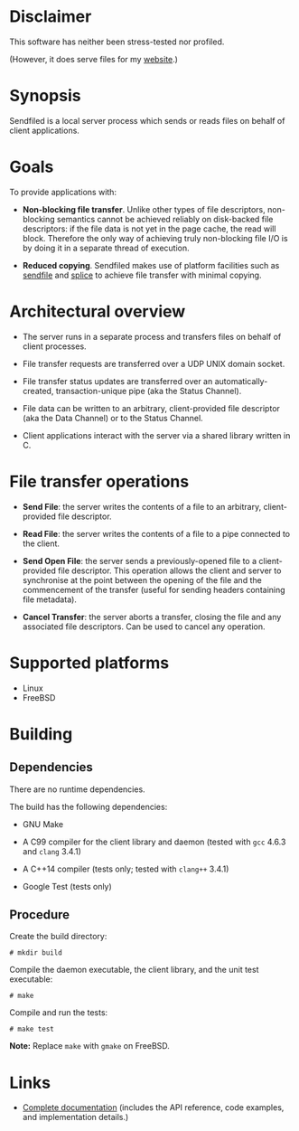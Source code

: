 # Disclaimer

This software has neither been stress-tested nor profiled.

(However, it does serve files for my [website](http://francoisk.me).)

# Synopsis

Sendfiled is a local server process which sends or reads files on behalf of
client applications.

# Goals

To provide applications with:

* **Non-blocking file transfer**. Unlike other types of file descriptors,
   non-blocking semantics cannot be achieved reliably on disk-backed file
   descriptors: if the file data is not yet in the page cache, the read will
   block. Therefore the only way of achieving truly non-blocking file I/O is by
   doing it in a separate thread of execution.

* **Reduced copying**. Sendfiled makes use of platform facilities such as
   [sendfile](https://www.freebsd.org/cgi/man.cgi?query=sendfile "sendfile(2)")
   and [splice](http://linux.die.net/man/2/splice "splice(2)") to achieve file
   transfer with minimal copying.

# Architectural overview

* The server runs in a separate process and transfers files on behalf of client
  processes.

* File transfer requests are transferred over a UDP UNIX domain socket.

* File transfer status updates are transferred over an automatically-created,
  transaction-unique pipe (aka the Status Channel).

* File data can be written to an arbitrary, client-provided file descriptor (aka
  the Data Channel) or to the Status Channel.

* Client applications interact with the server via a shared library written in
  C.

# File transfer operations

* **Send File**: the server writes the contents of a file to an arbitrary,
  client-provided file descriptor.

* **Read File**: the server writes the contents of a file to a pipe connected to
  the client.

* **Send Open File**: the server sends a previously-opened file to a
  client-provided file descriptor. This operation allows the client and server
  to synchronise at the point between the opening of the file and the
  commencement of the transfer (useful for sending headers containing file
  metadata).

* **Cancel Transfer**: the server aborts a transfer, closing the file and any
    associated file descriptors. Can be used to cancel any operation.

# Supported platforms

* Linux
* FreeBSD

# Building

## Dependencies

There are no runtime dependencies.

The build has the following dependencies:

* GNU Make

* A C99 compiler for the client library and daemon (tested with `gcc` 4.6.3 and
  `clang` 3.4.1)

* A C++14 compiler (tests only; tested with `clang++` 3.4.1)

* Google Test (tests only)

## Procedure

Create the build directory:

    # mkdir build

Compile the daemon executable, the client library, and the unit test executable:

    # make

Compile and run the tests:

    # make test

**Note:** Replace `make` with `gmake` on FreeBSD.

# Links

* [Complete documentation](http://francoisk.me/software/sendfiled/index.html)
  (includes the API reference, code examples, and implementation details.)
